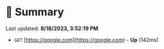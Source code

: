 # 📖 Summary
Last updated: **8/18/2023, 3:52:19 PM**

- `GET` [https://google.com](https://google.com) - **Up** (142ms)
